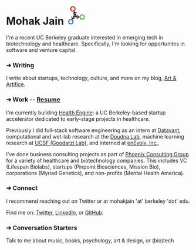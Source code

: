 # Mohak Jain <img className="" src="./simple-logo.png" alt="" height="50rem"/>

I'm a recent UC Berkeley graduate interested in emerging tech in biotechnology and healthcare. Specifically, I'm looking for opportunites in software and venture capital.

### ➔ Writing
I write about startups, technology, culture, and more on my blog, <a href="https://mohakjain.substack.com/" target="_blank">Art & Artifice</a>.


### ➔ Work -- <a href="./mohakjainresume.pdf" target="_blank">Resume</a>

I'm currently building <a href="https://twitter.com/mohakjain_" target="_blank">Health Engine</a>: a UC Berkeley-based startup accelerator dedicated to early-stage projects in healthcare.

Previously I did full-stack software engineering as an intern at <a href="https://twitter.com/mohakjain_" target="_blank">Datavant</a>, computational and wet-lab research at the <a href="https://twitter.com/mohakjain_" target="_blank">Doudna Lab</a>, machine learning research at <a href="https://twitter.com/mohakjain_" target="_blank">UCSF (Goodarzi Lab)</a>, and interned at <a href="https://twitter.com/mohakjain_" target="_blank">enEvolv, Inc.</a>.

I've done business consulting projects as part of <a href="https://twitter.com/mohakjain_" target="_blank">Phoenix Consulting Group</a> for a variety of healthcare and biotechnology companies. This includes VC (Lifespan Biolabs), startups (Pinpoint Biosciences, Mission Bio), corporations (Myriad Genetics), and non-profits (Mental Health America).

### ➔ Connect
I recommend reaching out on Twitter or at mohakjain 'at' berkeley 'dot' edu.

Find me on:
<a href="https://twitter.com/mohakjain_" target="_blank">Twitter</a>, 
<a href="https://www.linkedin.com/in/mohak-jain/" target="_blank">LinkedIn</a>, or 
<a href="https://github.com/mohakjain" target="_blank">GitHub</a>.

### ➔ Conversation Starters

Talk to me about music, books, psychology, art & design, or (bio)tech